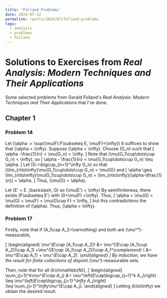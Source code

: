 ```yaml
---
title: 'Folland Problems'
date: 2024-07-12
permalink: /posts/2024/07/folland-problems
tags:
  - analysis
  - problems
  - Folland
---
```

# Solutions to Exercises from _Real Analysis: Modern Techniques and Their Applications_

Some selected problems from Gerald Folland's _Real Analysis: Modern Techniques and Their Applications_ that I've done.

## Chapter 1 
### Problem 14

Let \(\alpha := \sup\{\mu(F):F\subseteq E, \mu(F)<\infty\}\)
It suffices to show that \(\alpha = \infty\).
Suppose \(\alpha < \infty\).
Choose \(G_n\) such that 
\[
    \alpha -\frac{1}{n} < \mu(G_n) < \infty.
\]
Note that \(\mu(G_1\cup\dots\cup G_n) < \infty\), so 
\[
    \alpha - \frac{1}{n} < \mu(G_1\cup\dots\cup G_n) \leq \alpha.
\]
Let \(G:=\bigcup_{n=1}^\infty G_n\) so that \(\lim_{n\to\infty}\mu(G_1\cup\dots\cup G_n) = \mu(G)\) and
\[
    \alpha \geq \lim_{n\to\infty}\mu(G_1\cup\dots\cup G_n) = \lim_{n\to\infty}(\alpha-\tfrac{1}{n}) = \alpha.
\]
Thus, \(\mu(G) = \alpha\).


Let \(E' = E \,\backslash\, G\) so \(\mu(E') = \infty\)
By semifiniteness, there exists \(F\subseteq E'\) with \(0<\mu(F) <\infty\).
Thus,
\[
    \alpha = \mu(G) <  \mu(G) + \mu(F)  = \mu(G\cup F) < \infty,
\]
but this contradictions the definition of \(\alpha\).
Thus, \(\alpha = \infty\).


### Problem 17
Firstly, note that if \(A_1\cap A_2=\varnothing\) and both are \(\mu^*\)-measurable,

\[
\begin{aligned}
    \mu^*(E\cap (A_1\cup A_2)) &= \mu^*((E\cap (A_1\cup A_2))\cap A_1) +\mu^*((E\cap (A_1\cup A_2))\cap A_1^\complement) \\
    &= \mu^*(E\cap A_1) + \mu^*(E\cap A_2).
\end{aligned}
\]
By induction, we have the result for finite collections of disjoint \(\mu^*\)-measurable sets.

Then, note that for all \(k\in\mathbb{N}\),
\[
\begin{aligned}
    \sum_{j=1}^k\mu^*(E\cap A_j) &= \mu^*\left(E\cap\bigcup_{j=1}^k A_j\right) 
    \leq \mu^*\left(E\cap\bigcup_{j=1}^\infty A_j\right)  
    \leq \sum_{j=1}^\infty\mu^*(E\cap A_j).
\end{aligned}
\]
Letting \(k\to\infty\) we obtain the desired result.


